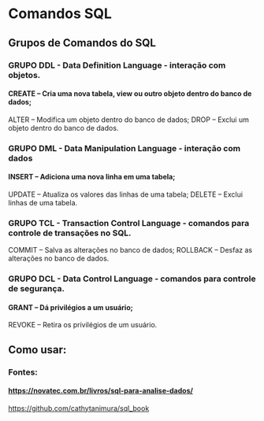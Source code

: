 # Comandos SQL

## Grupos de Comandos do SQL

### GRUPO DDL -  Data Definition Language - interação com objetos.
#### CREATE – Cria uma nova tabela, view ou outro objeto dentro do banco de dados;
ALTER – Modifica um objeto dentro do banco de dados;
DROP – Exclui um objeto dentro do banco de dados.

### GRUPO DML - Data Manipulation Language - interação com dados
#### INSERT – Adiciona uma nova linha em uma tabela;
UPDATE – Atualiza os valores das linhas de uma tabela;
DELETE – Exclui linhas de uma tabela.

### GRUPO TCL - Transaction Control Language - comandos para controle de transações no SQL.
COMMIT – Salva as alterações no banco de dados;
ROLLBACK – Desfaz as alterações no banco de dados.

### GRUPO DCL -  Data Control Language - comandos para controle de segurança.
#### GRANT – Dá privilégios a um usuário;
REVOKE – Retira os privilégios de um usuário.


## Como usar:

### Fontes:
#### https://novatec.com.br/livros/sql-para-analise-dados/
https://github.com/cathytanimura/sql_book

